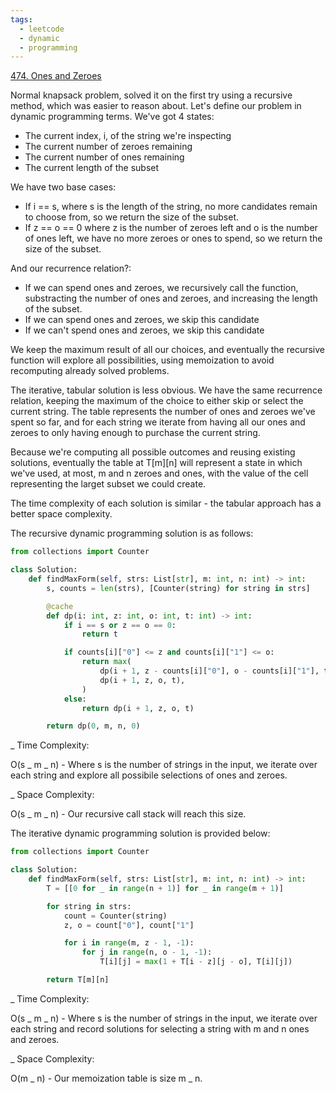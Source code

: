 ```yaml
---
tags:
  - leetcode
  - dynamic
  - programming
---
```


<a href="https://leetcode.com/problems/ones-and-zeroes/">474. Ones and
Zeroes</a>

Normal knapsack problem, solved it on the first try using a recursive method,
which was easier to reason about. Let's define our problem in dynamic
programming terms. We've got 4 states:

- The current index, i, of the string we're inspecting
- The current number of zeroes remaining
- The current number of ones remaining
- The current length of the subset

We have two base cases:

- If i == s, where s is the length of the string, no more candidates remain to
  choose from, so we return the size of the subset.
- If z == o == 0 where z is the number of zeroes left and o is the number of
  ones left, we have no more zeroes or ones to spend, so we return the size of
  the subset.

And our recurrence relation?:

- If we can spend ones and zeroes, we recursively call the function,
  substracting the number of ones and zeroes, and increasing the length of the
  subset.
- If we can spend ones and zeroes, we skip this candidate
- If we can't spend ones and zeroes, we skip this candidate

We keep the maximum result of all our choices, and eventually the recursive
function will explore all possibilities, using memoization to avoid recomputing
already solved problems.

The iterative, tabular solution is less obvious. We have the same recurrence
relation, keeping the maximum of the choice to either skip or select the current
string. The table represents the number of ones and zeroes we've spent so far,
and for each string we iterate from having all our ones and zeroes to only
having enough to purchase the current string.

Because we're computing all possible outcomes and reusing existing solutions,
eventually the table at T[m][n] will represent a state in which we've used, at
most, m and n zeroes and ones, with the value of the cell representing the
larget subset we could create.

The time complexity of each solution is similar - the tabular approach has a
better space complexity.

The recursive dynamic programming solution is as follows:

```python
from collections import Counter

class Solution:
    def findMaxForm(self, strs: List[str], m: int, n: int) -> int:
        s, counts = len(strs), [Counter(string) for string in strs]

        @cache
        def dp(i: int, z: int, o: int, t: int) -> int:
            if i == s or z == o == 0:
                return t

            if counts[i]["0"] <= z and counts[i]["1"] <= o:
                return max(
                    dp(i + 1, z - counts[i]["0"], o - counts[i]["1"], t + 1),
                    dp(i + 1, z, o, t),
                )
            else:
                return dp(i + 1, z, o, t)

        return dp(0, m, n, 0)
```

\_ Time Complexity:

O(s _ m _ n) - Where s is the number of strings in the input, we iterate over
each string and explore all possibile selections of ones and zeroes.

\_ Space Complexity:

O(s _ m _ n) - Our recursive call stack will reach this size.

The iterative dynamic programming solution is provided below:

```python
from collections import Counter

class Solution:
    def findMaxForm(self, strs: List[str], m: int, n: int) -> int:
        T = [[0 for _ in range(n + 1)] for _ in range(m + 1)]

        for string in strs:
            count = Counter(string)
            z, o = count["0"], count["1"]

            for i in range(m, z - 1, -1):
                for j in range(n, o - 1, -1):
                    T[i][j] = max(1 + T[i - z][j - o], T[i][j])

        return T[m][n]
```

\_ Time Complexity:

O(s _ m _ n) - Where s is the number of strings in the input, we iterate over
each string and record solutions for selecting a string with m and n ones and
zeroes.

\_ Space Complexity:

O(m _ n) - Our memoization table is size m _ n.

